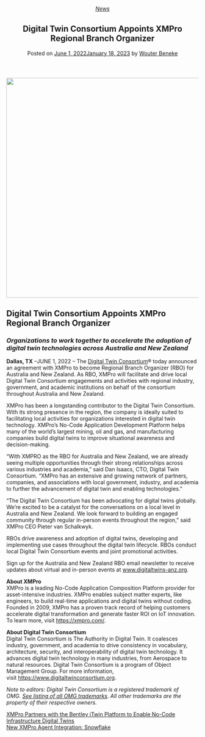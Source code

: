 <div class="large-9 col">
<article class="post-10821 post type-post status-publish format-standard has-post-thumbnail hentry category-news tag-digital-twin-consortium" id="post-10821">
<div class="article-inner">
<header class="entry-header">
<div class="entry-header-text entry-header-text-top text-center">
<h6 class="entry-category is-xsmall"><a href="https://xmpro.com/category/news/" rel="category tag">News</a></h6><h1 class="entry-title">Digital Twin Consortium Appoints XMPro Regional Branch Organizer</h1><div class="entry-divider is-divider small"></div>
<div class="entry-meta uppercase is-xsmall">
<span class="posted-on">Posted on <a href="https://xmpro.com/digital-twin-consortium-appoints-xmpro-regional-branch-organizer/" rel="bookmark"><time class="entry-date published" datetime="2022-06-01T23:15:36+00:00">June 1, 2022</time><time class="updated" datetime="2023-01-18T06:32:32+00:00">January 18, 2023</time></a></span> <span class="byline">by <span class="meta-author vcard"><a class="url fn n" href="https://xmpro.com/author/wbeneke/">Wouter Beneke</a></span></span> </div>
</div>
</header>
<div class="entry-content single-page">
<p><img height="576" src="https://xmpro.com/wp-content/uploads/2022/06/XMPro-Image-Banner-Quote-1024x576.jpg" width="1024"/>
 </p>
<h2><strong>Digital Twin Consortium Appoints XMPro Regional Branch Organizer</strong></h2>
<h3><em>Organizations to work together to accelerate the adoption of digital twin technologies across Australia and New Zealand</em></h3>
<p><strong>Dallas, TX</strong> –JUNE 1, 2022 – The <a href="https://www.digitaltwinconsortium.org/index.htm">Digital Twin Consortium</a>® today announced an agreement with XMPro to become Regional Branch Organizer (RBO) for Australia and New Zealand. As RBO, XMPro will facilitate and drive local Digital Twin Consortium engagements and activities with regional industry, government, and academic institutions on behalf of the consortium throughout Australia and New Zealand.</p>
<p>XMPro has been a longstanding contributor to the Digital Twin Consortium. With its strong presence in the region, the company is ideally suited to facilitating local activities for organizations interested in digital twin technology. XMPro’s No-Code Application Development Platform helps many of the world’s largest mining, oil and gas, and manufacturing companies build digital twins to improve situational awareness and decision-making.</p>
<p>“With XMPRO as the RBO for Australia and New Zealand, we are already seeing multiple opportunities through their strong relationships across various industries and academia,” said Dan Isaacs, CTO, Digital Twin Consortium. “XMPro has an extensive and growing network of partners, companies, and associations with local government, industry, and academia to further the advancement of digital twin and enabling technologies.”</p>
<p>“The Digital Twin Consortium has been advocating for digital twins globally. We’re excited to be a catalyst for the conversations on a local level in Australia and New Zealand. We look forward to building an engaged community through regular in-person events throughout the region,” said XMPro CEO Pieter van Schalkwyk.</p>
<p>RBOs drive awareness and adoption of digital twins, developing and implementing use cases throughout the digital twin lifecycle. RBOs conduct local Digital Twin Consortium events and joint promotional activities.</p>
<p>Sign up for the Australia and New Zealand RBO email newsletter to receive updates about virtual and in-person events at <a href="http://www.digitaltwins-anz.org/" rel="noopener" target="_blank">www.digitaltwins-anz.org</a>.</p>
<p><strong>About XMPro</strong><br/>XMPro is a leading No-Code Application Composition Platform provider for asset-intensive industries. XMPro enables subject matter experts, like engineers, to build real-time applications and digital twins without coding. Founded in 2009, XMPro has a proven track record of helping customers accelerate digital transformation and generate faster ROI on IoT innovation. To learn more, visit <a href="https://xmpro.com/" rel="noopener" target="_blank">https://xmpro.com/</a>.</p>
<p><strong>About Digital Twin Consortium</strong><br/>Digital Twin Consortium is The Authority in Digital Twin. It coalesces industry, government, and academia to drive consistency in vocabulary, architecture, security, and interoperability of digital twin technology. It advances digital twin technology in many industries, from Aerospace to natural resources. Digital Twin Consortium is a program of Object Management Group. For more information, visit <a href="https://www.digitaltwinconsortium.org/">https://www.digitaltwinconsortium.org</a>.</p>
<p><em>Note to editors: Digital Twin Consortium is a registered trademark of OMG. <a href="https://www.omg.org/legal/tm_list.htm" rel="noopener" target="_blank">See listing of all OMG trademarks</a>. All other trademarks are the property of their respective owners.</em></p>
<div class="blog-share text-center"><div class="is-divider medium"></div><div class="social-icons share-icons share-row relative"><a aria-label="Share on WhatsApp" class="icon button circle is-outline tooltip whatsapp show-for-medium" data-action="share/whatsapp/share" href="whatsapp://send?text=Digital%20Twin%20Consortium%20Appoints%20XMPro%20Regional%20Branch%20Organizer - https://xmpro.com/digital-twin-consortium-appoints-xmpro-regional-branch-organizer/" title="Share on WhatsApp"><i class="icon-whatsapp"></i></a><a aria-label="Share on Facebook" class="icon button circle is-outline tooltip facebook" data-label="Facebook" href="https://www.facebook.com/sharer.php?u=https://xmpro.com/digital-twin-consortium-appoints-xmpro-regional-branch-organizer/" onclick="window.open(this.href,this.title,'width=500,height=500,top=300px,left=300px'); return false;" rel="noopener nofollow" target="_blank" title="Share on Facebook"><i class="icon-facebook"></i></a><a aria-label="Share on Twitter" class="icon button circle is-outline tooltip twitter" href="https://twitter.com/share?url=https://xmpro.com/digital-twin-consortium-appoints-xmpro-regional-branch-organizer/" onclick="window.open(this.href,this.title,'width=500,height=500,top=300px,left=300px'); return false;" rel="noopener nofollow" target="_blank" title="Share on Twitter"><i class="icon-twitter"></i></a><a aria-label="Email to a Friend" class="icon button circle is-outline tooltip email" href="/cdn-cgi/l/email-protection#7f400c0a1d151a1c0b423b1618160b1e135a4d4f2b0816115a4d4f3c10110c100d0b160a125a4d4f3e0f0f1016110b0c5a4d4f27322f0d105a4d4f2d1a181610111e135a4d4f3d0d1e111c175a4d4f300d181e1116051a0d591d101b06423c171a1c145a4d4f0b17160c5a4d4f100a0b5a4c3e5a4d4f170b0b0f0c5a4c3e5a4d395a4d3907120f0d10511c10125a4d391b1618160b1e13520b081611521c10110c100d0b160a12521e0f0f1016110b0c5207120f0d10520d1a181610111e13521d0d1e111c1752100d181e1116051a0d5a4d39" rel="nofollow" title="Email to a Friend"><i class="icon-envelop"></i></a><a aria-label="Pin on Pinterest" class="icon button circle is-outline tooltip pinterest" href="https://pinterest.com/pin/create/button?url=https://xmpro.com/digital-twin-consortium-appoints-xmpro-regional-branch-organizer/&amp;media=https://xmpro.com/wp-content/uploads/2022/06/V2_XMPro-Image-Banner-Square-1024x1024.jpg&amp;description=Digital%20Twin%20Consortium%20Appoints%20XMPro%20Regional%20Branch%20Organizer" onclick="window.open(this.href,this.title,'width=500,height=500,top=300px,left=300px'); return false;" rel="noopener nofollow" target="_blank" title="Pin on Pinterest"><i class="icon-pinterest"></i></a><a aria-label="Share on LinkedIn" class="icon button circle is-outline tooltip linkedin" href="https://www.linkedin.com/shareArticle?mini=true&amp;url=https://xmpro.com/digital-twin-consortium-appoints-xmpro-regional-branch-organizer/&amp;title=Digital%20Twin%20Consortium%20Appoints%20XMPro%20Regional%20Branch%20Organizer" onclick="window.open(this.href,this.title,'width=500,height=500,top=300px,left=300px'); return false;" rel="noopener nofollow" target="_blank" title="Share on LinkedIn"><i class="icon-linkedin"></i></a></div></div></div>
<nav class="navigation-post" id="nav-below" role="navigation">
<div class="flex-row next-prev-nav bt bb">
<div class="flex-col flex-grow nav-prev text-left">
<div class="nav-previous"><a href="https://xmpro.com/xmpro-partners-with-bentley-itwin-platform/" rel="prev"><span class="hide-for-small"><i class="icon-angle-left"></i></span> XMPro Partners with the Bentley iTwin Platform to Enable No-Code Infrastructure Digital Twins</a></div>
</div>
<div class="flex-col flex-grow nav-next text-right">
<div class="nav-next"><a href="https://xmpro.com/new-xmpro-agent-integration-snowflake/" rel="next">New XMPro Agent Integration: Snowflake <span class="hide-for-small"><i class="icon-angle-right"></i></span></a></div> </div>
</div>
</nav>
</div>
</article>
<div class="comments-area" id="comments">
</div>
</div>